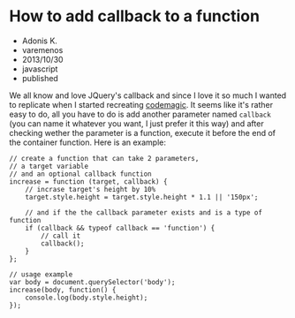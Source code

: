 # How to add callback to a function
- Adonis K.
- varemenos
- 2013/10/30
- javascript
- published

We all know and love JQuery's callback and since I love it so much I wanted to replicate when I started recreating [codemagic](https://github.com/varemenos/codemagic). It seems like it's rather easy to do, all you have to do is add another parameter named `callback` (you can name it whatever you want, I just prefer it this way) and after checking wether the parameter is a function, execute it before the end of the container function.
Here is an example:

<pre class="line-numbers"><code class="language-javascript">// create a function that can take 2 parameters,
// a target variable
// and an optional callback function
increase = function (target, callback) {
	// incrase target's height by 10%
	target.style.height = target.style.height * 1.1 || '150px';

	// and if the the callback parameter exists and is a type of function
	if (callback && typeof callback == 'function') {
		// call it
		callback();
	}
};

// usage example
var body = document.querySelector('body');
increase(body, function() {
	console.log(body.style.height);
});</code></pre>
